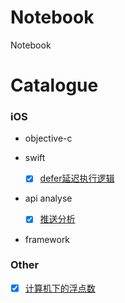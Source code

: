 # Notebook
Notebook


# Catalogue

### iOS

-   objective-c

-   swift
    - [x]  [defer延迟执行逻辑](./Catalogue/SwiftDefer/)<br>
-   api analyse
    - [x]  [推送分析](./Catalogue/ApplePushLogic/)<br>
    
-   framework

### Other

- [x]  [计算机下的浮点数](./Catalogue/计算机下的浮点数/计算机下的浮点数.md)<br>
